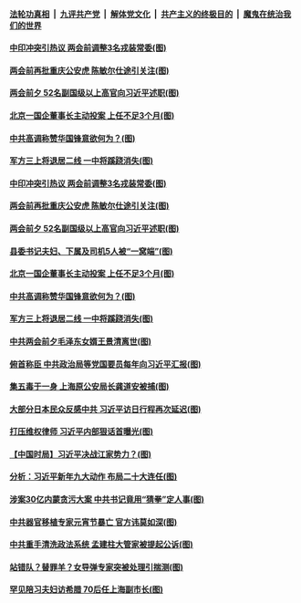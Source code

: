 

####  [法轮功真相](../../../../basic/blob/master/README.md?t=03030931) &nbsp;|&nbsp; [九评共产党](../../../../9ping.md/blob/master/README.md?t=03030931) &nbsp;|&nbsp; [解体党文化](../../../../jtdwh.md/blob/master/README.md?t=03030931)  &nbsp;|&nbsp; [共产主义的终极目的](../../../../gczydzjmd.md/blob/master/README.md?t=03030931) &nbsp;|&nbsp; [魔鬼在统治我们的世界](../../../../mgztzwmdsj.md/blob/master/README.md?t=03030931) 

#### [中印冲突引热议 两会前调整3名戎装常委(图)](../pages/p2/964296.md?t=03030931) 

#### [两会前再批重庆公安虎 陈敏尔仕途引关注(图)](../pages/p2/964282.md?t=03030931) 

#### [两会前夕 52名副国级以上高官向习近平述职(图)](../pages/p2/964235.md?t=03030931) 

#### [北京一国企董事长主动投案 上任不足3个月(图)](../pages/p2/964210.md?t=03030931) 

#### [中共高调称赞华国锋意欲何为？(图)](../pages/p2/964203.md?t=03030931) 

#### [军方三上将退居二线 一中将蹊跷消失(图)](../pages/p2/964153.md?t=03030931) 

#### [中印冲突引热议 两会前调整3名戎装常委(图)](../pages/p2/964296.md?t=03030931) 

#### [两会前再批重庆公安虎 陈敏尔仕途引关注(图)](../pages/p2/964282.md?t=03030931) 

#### [两会前夕 52名副国级以上高官向习近平述职(图)](../pages/p2/964235.md?t=03030931) 

#### [县委书记夫妇、下属及司机5人被“一窝端”(图)](../pages/p2/964231.md?t=03030931) 

#### [北京一国企董事长主动投案 上任不足3个月(图)](../pages/p2/964210.md?t=03030931) 

#### [中共高调称赞华国锋意欲何为？(图)](../pages/p2/964203.md?t=03030931) 

#### [军方三上将退居二线 一中将蹊跷消失(图)](../pages/p2/964153.md?t=03030931) 

#### [中共两会前夕毛泽东女婿王景清离世(图)](../pages/p2/964168.md?t=03030931) 

#### [俯首称臣 中共政治局等党国要员每年向习近平汇报(图)](../pages/p2/964146.md?t=03030931) 

#### [集五毒于一身 上海原公安局长龚道安被捕(图)](../pages/p2/964125.md?t=03030931) 

#### [大部分日本民众反感中共 习近平访日行程再次延迟(图)](../pages/p2/964126.md?t=03030931) 

#### [打压维权律师 习近平内部狠话首曝光(图)](../pages/p2/964093.md?t=03030931) 

#### [【中国时局】习近平决战江家势力？(图)](../pages/p2/964103.md?t=03030931) 

#### [分析：习近平新年九大动作 布局二十大连任(图)](../pages/p2/963998.md?t=03030931) 

#### [涉案30亿内蒙贪污大案 中共书记竟用“猜拳”定人事(图)](../pages/p2/964023.md?t=03030931) 

#### [中共器官移植专家元宵节暴亡 官方讳莫如深(图)](../pages/p2/964009.md?t=03030931) 

#### [中共重手清洗政法系统 孟建柱大管家被提起公诉(图)](../pages/p2/964000.md?t=03030931) 

#### [站错队？替罪羊？女导弹专家突被处理引揣测(图)](../pages/p2/963990.md?t=03030931) 

#### [罕见陪习夫妇访希腊 70后任上海副市长(图)](../pages/p2/963913.md?t=03030931) 


